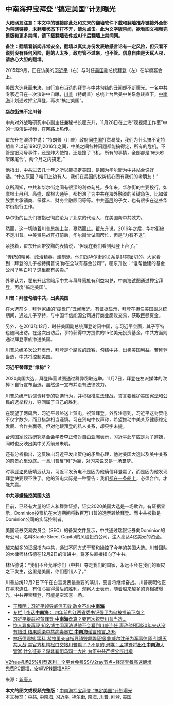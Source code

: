  <h2>中南海押宝拜登 “搞定美国”计划曝光</h2> <p class="notice"><b>大陆网友注意：本文中的链接除此处和文末的<a href="https://github.com/bannedbook/fanqiang" >翻墙</a>软件下载和<a href="https://github.com/killgcd/justmysocks/blob/master/README.md">翻墙推荐</a>链接外全部为禁网链接，未翻墙状态下打不开，请勿点击。此为文字版禁闻，欲看图文视频完整版和更多禁闻，请下载<a href="https://github.com/bannedbook/fanqiang">翻墙软件或APP</a>后翻墙上禁闻网。</p><p>备注：翻墙看新闻非常安全，翻墙以真实身份发表敏感言论有一定风险，但只看不说则没有任何风险，翻的人太多，政府管不过来，也不管。信息自由是天赋人权，请放心大胆的翻墙。</b></p>  <div class="entry"> <p id="conimg">2015年9月，正在访美的<a href="https://www.bannedbook.org/bnews/tag/%e4%b9%a0%e8%bf%91%e5%b9%b3/" class="st_tag internal_tag" rel="tag" title="标签 习近平 下的日志">习近平</a>（右）与时任<a href="https://www.bannedbook.org/bnews/tag/%e7%be%8e%e5%9b%bd/" class="st_tag internal_tag" rel="tag" title="标签 美国 下的日志">美国</a>副总统<a href="https://www.bannedbook.org/bnews/tag/%e6%8b%9c%e7%99%bb/" class="st_tag internal_tag" rel="tag" title="标签 拜登 下的日志">拜登</a>（左）在华府宴会上。</p> <p>美国大选悬而未决，自行宣布当选的拜登与<a href="https://www.bannedbook.org/bnews/tag/%e4%b8%ad%e5%85%b1/" class="st_tag internal_tag" rel="tag" title="标签 中共 下的日志">中共</a>勾结的丑闻却不断曝光。一名中共专家近日在一次演讲中自曝，<a href="https://www.bannedbook.org/bnews/tag/%e5%b7%9d%e6%99%ae/" class="st_tag internal_tag" rel="tag" title="标签 川普 下的日志">川普</a>（特朗普）总统上台后美中关系急转直下，<a href="https://www.bannedbook.org/bnews/tag/%e4%b8%ad%e5%8d%97%e6%b5%b7/" class="st_tag internal_tag" rel="tag" title="标签 中南海 下的日志">中南海</a>计划通过押宝拜登，再次“搞定美国”。</p> <p><strong><a href="https://www.bannedbook.org/bnews/tag/%e5%8d%8e%e5%b0%94%e8%a1%97/" class="st_tag internal_tag" rel="tag" title="标签 华尔街 下的日志">华尔街</a>搞不定川普</strong></p> <p>中共对外战略研究中心副主任兼秘书长翟东升，11月28日在上海“观视频工作室”中的一段演讲视频，在网路上热传。</p> <p>翟东升在演讲中说：“特朗普（川普）政府同<span class='wp_keywordlink_affiliate'><a href="https://www.bannedbook.org/" title="中国" target="_blank">中国</a></span>打贸易战，我们为什么搞不定特朗普？以前1992到2016年之间，中美之间各种问题都能搞得定，所有的危机，不管是银河号事件，还是炸大使馆，还是撞了飞机，所有的事情，全部都是‘床头吵架床尾合’，两个月之内搞定。”</p> <p>他指出，中共过去几十年之所以能搞定美国，是因为华尔街为中共站台说好话。“什么原因？咱们上边有人，我们在美国的权势核心圈有我们的老朋友！”</p> <p>众所周知，中共和华尔街之间有很深的利益勾兑。多年来，华尔街的主要投行，如摩根士丹利、高盛、摩根大通等，都扮演了为中共在海外融资的关键角色，比如做股票主承销商、保荐人、财务金融顾问等等。中共<span class='wp_keywordlink_affiliate'><a href="https://www.bannedbook.org/bnews/ccpdope/" title="中共高层内幕" target="_blank">高层</a></span>的子女，也有很多在这些华尔街投行工作。</p>  <p>华尔街的巨头们被指已彻底沦为了北京的代理人，在美国帮中共效力。</p> <p>然而，这一切随着川普总统上台，戛然而止。翟东升说，2016年之后，华尔街搞不定川普。中美贸易战开打前后，华尔街曾试图帮忙，但是“力有不逮”。</p> <p>紧接着，翟东升面带狡黠的表情说，“但现在我们看到拜登上台了。”</p> <p>“传统的精英，政治精英，建制派，他们跟华尔街的关系是非常密切的。大家看到：拜登的儿子被特朗普说‘你在全球有基金公司’”。翟东升说：“谁帮他建的基金公司？明白吗？这里都有买卖。”</p> <p>外界认为，翟东升此言暗示中共与拜登家族有利益勾兑，中<a href="https://www.bannedbook.org/bnews/tag/%e5%8d%97%e6%b5%b7/" class="st_tag internal_tag" rel="tag" title="标签 南海 下的日志">南海</a>试图通过押宝拜登，再度“搞定美国”。</p> <p><strong>川普：拜登勾结中共，出卖美国</strong></p> <p>在大选前夕，拜登家族的“硬盘门”丑闻曝光。有证据显示，拜登在担任美国副总统期间，通过儿子亨特，与中国华信能源公司进行商业腐败交易，获取巨额资金。</p>  <p>另外，在2013年12月，时任美国副总统拜登访问中国，与习近平会面，其子亨特也随同出访。在这次出访后，亨特获得中方提供的15亿美元投资基金。中共方面则通过拜登家族渗透美国。</p> <p>川普总统多次公开表示，拜登是个腐败的政客，勾结中共，出卖美国利益。若拜登当选，中共将控制美国。</p> <p><strong>习近平替拜登“维稳”？</strong></p> <p>2020美国大选，拜登阵营试图通过舞弊窃取选举。11月7日，拜登在左派媒体的吹捧下自行宣布当选，虽然这一宣布并没有法律效力。</p> <p>川普总统严厉谴责拜登的窃选行为，并积极推进法律战，誓言要维护美国宪法和公民的选举权力，夺回属于自己的胜利。</p> <p>在观望了两周后，习近平最终送上贺电，祝贺拜登。外界注意到，习近平这封贺电不仅字数少，而且措辞相当谨慎。习在贺电中仅声称，希望推动中美关系健康稳定发展、合作共赢等。但对他跟拜登的私人关系，却只字未提。</p> <p>台湾国家政策研究基金会学者李正修对自由亚洲表示，习近平此举应是为了避嫌，同时也反映出美中关系前景未明。</p>  <p>还有分析指出，这反映出习近平发出贺电的矛盾心理，他对美国大选以及美中关系的前景心里没底。一旦川普反“拜”为赢，对习来说又是一场噩梦。</p> <p>时事<span class='wp_keywordlink_affiliate'><a href="https://www.bannedbook.org/bnews/comments/" title="新闻评论" target="_blank">评论</a></span>员唐靖远认为，习近平发贺电不是因为他确信拜登赢了，而是因为他发现拜登快要顶不住了。他的贺电实际是一种警告：我们<span class='wp_keywordlink'><a href="https://www.bannedbook.org/bnews/ssgc/20180724/976199.html" title="张凯律师：毒疫苗事件 都在一条船上" target="_blank">都在一条船上</a></span>，必须合作，才能共赢。</p> <p><strong>中共涉嫌操控美国大选</strong></p> <p>目前，已经有大量的证人和舞弊证据，证实2020美国大选是一场欺诈。有证据显示，Dominion投票机在大选期间将数百万川普的选票转给拜登。而中共被指是Dominion公司的实际控制者。</p> <p>美国证券交易委员会（SEC）的备案文件显示，中共通过瑞银证券向Dominion的母公司，名叫Staple Street Capital的风险投资公司，注入高达4亿美元的资金。</p> <p>越来越多的证据指向中共，通过不同方式干预和操控了今年的美国大选。川普团队的大律师林伍德在12月2日的演讲中，将矛头直接指向了中共。</p> <p>林伍德说：“我们不会允许你们（中共）夺走我们的国家，永远不会在我们的眼皮之下发生，这里是美国，你们惹错人了。”</p>  <p>川普总统12月2日下午在白宫发表最重要的演讲，誓言将继续奋战。川普表明他正在寻求连任，有信心赢得最后的胜利。观察人士表示，随着越来越多的真相被曝光，中共押宝拜登，可能是空欢喜一场。</p> <ul class='op-related-articles' title='相关阅读'> <li><a href='https://www.bannedbook.org/bnews/comments/20201201/1439989.html' target='_blank'>王臻明：习近平领导威信无效 政令不出<b>中南海</b></a></li> <li><a href='https://www.bannedbook.org/bnews/cbnews/20201128/1438371.html' target='_blank'>专栏 | 夜话<b>中南海</b>： 四年前的江西省委书记强卫为何被提前下岗？</a></li> <li><a href='https://www.bannedbook.org/bnews/cbnews/20201126/1437516.html' target='_blank'>习近平提前祝贺拜登 <b>中南海</b>盘算？要再次祝贺川普当选…</a></li> <li><a href='https://www.bannedbook.org/bnews/comments/20201126/1437090.html' target='_blank'>惊人异象再现 知名博主闫润涛说他不会看到川普连任 声称他预测30年来从没有错过 结果感染中共病毒暴亡 <b>中南海</b>谣言预言_395</a></li> <li><a href='https://www.bannedbook.org/bnews/bannedvideo/20201125/1436944.html' target='_blank'>林伍德震撼 猛料 希拉里亲自指导销毁舞弊证据,鲍威尔注册为军事律师 引爆灭共大战,美官方机构松口交接川普输了？不是的,港媒：孟祥锋将出任<b>中南海</b>大管家,什么征兆？湖北襄阳乌鸦一大片,为何中共严控公民出境</a></li> </ul> <p class="texttj"> <a href="https://www.bannedbook.org/forum23/topic22702.html" target="_blank">V2free机场25%引荐返利：全平台免费SS/V2ray节点+经济套餐高速翻墙</a><br/> <a href="https://github.com/bannedbook/fanqiang/wiki/%E7%A6%81%E9%97%BB%E7%BD%91%E5%AE%89%E5%8D%93%E7%BF%BB%E5%A2%99%E6%96%B0%E9%97%BBAPP" target="_blank">免费PC翻墙、安卓VPN翻墙APP</a></p><p> 来源：<span class='wp_keywordlink_affiliate'><a href="https://www.ntdtv.com/" title="新唐人">新唐人</a></span> </p><a name='sharetosocial'></a>       <div><b>本文的图文或视频完整版</b>：<a href='https://www.bannedbook.org/bnews/cbnews/20201203/1441376.html'>中南海押宝拜登 “搞定美国”计划曝光</a></div>  </div><!--END ENTRY--> <div class="postfooter"> <div>本文标签：<a href="https://www.bannedbook.org/bnews/tag/%e4%b8%ad%e5%85%b1/" rel="tag">中共</a>, <a href="https://www.bannedbook.org/bnews/tag/%e4%b8%ad%e5%8d%97%e6%b5%b7/" rel="tag">中南海</a>, <a href="https://www.bannedbook.org/bnews/tag/%e4%b9%a0%e8%bf%91%e5%b9%b3/" rel="tag">习近平</a>, <a href="https://www.bannedbook.org/bnews/tag/%e5%8d%8e%e5%b0%94%e8%a1%97/" rel="tag">华尔街</a>, <a href="https://www.bannedbook.org/bnews/tag/%e5%8d%97%e6%b5%b7/" rel="tag">南海</a>, <a href="https://www.bannedbook.org/bnews/tag/%e5%b7%9d%e6%99%ae/" rel="tag">川普</a>, <a href="https://www.bannedbook.org/bnews/tag/%e6%8b%9c%e7%99%bb/" rel="tag">拜登</a>, <a href="https://www.bannedbook.org/bnews/tag/%e7%be%8e%e5%9b%bd/" rel="tag">美国</a></div>  </div><!--END POSTFOOTER--> 